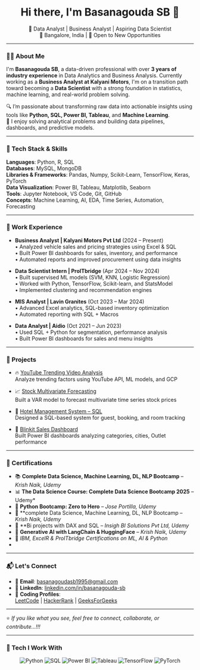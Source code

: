 
<h1 align="center">Hi there, I'm Basanagouda SB 👋</h1>
<p align="center">
  🚀 Data Analyst | Business Analyst | Aspiring Data Scientist<br>
  📍 Bangalore, India | 💼 Open to New Opportunities
</p>

---

### 👨‍💻 About Me

I'm **Basanagouda SB**, a data-driven professional with over **3 years of industry experience** in Data Analytics and Business Analysis. Currently working as a **Business Analyst at Kalyani Motors**, I'm on a transition path toward becoming a **Data Scientist** with a strong foundation in statistics, machine learning, and real-world problem solving.

🔍 I’m passionate about transforming raw data into actionable insights using tools like **Python, SQL, Power BI, Tableau**, and **Machine Learning**.  
🎯 I enjoy solving analytical problems and building data pipelines, dashboards, and predictive models.

---

### 🧰 Tech Stack & Skills

**Languages**: Python, R, SQL  
**Databases**: MySQL, MongoDB  
**Libraries & Frameworks**: Pandas, Numpy, Scikit-Learn, TensorFlow, Keras, PyTorch  
**Data Visualization**: Power BI, Tableau, Matplotlib, Seaborn  
**Tools**: Jupyter Notebook, VS Code, Git, GitHub  
**Concepts**: Machine Learning, AI, EDA, Time Series, Automation, Forecasting

---

### 💼 Work Experience

- **Business Analyst | Kalyani Motors Pvt Ltd** (2024 – Present)  
  • Analyzed vehicle sales and pricing strategies using Excel & SQL  
  • Built Power BI dashboards for sales, inventory, and performance  
  • Automated reports and improved procurement using data insights  

- **Data Scientist Intern | ProITbridge** (Apr 2024 – Nov 2024)  
  • Built supervised ML models (SVM, KNN, Logistic Regression)  
  • Worked with Python, TensorFlow, Scikit-learn, and StatsModel  
  • Implemented clustering and recommendation engines  

- **MIS Analyst | Lavin Granites** (Oct 2023 – Mar 2024)  
  • Advanced Excel analytics, SQL-based inventory optimization  
  • Automated reporting with SQL + Macros  

- **Data Analyst | Aidio** (Oct 2021 – Jun 2023)  
  • Used SQL + Python for segmentation, performance analysis  
  • Built Power BI dashboards for sales and menu insights  

---

### 🚀 Projects

- 🔥 [YouTube Trending Video Analysis](https://github.com/BASANAGOUDA-SB/Youtube-Trending-Video-analysis-using-API)  
  Analyze trending factors using YouTube API, ML models, and GCP

- 📈 [Stock Multivariate Forecasting](https://github.com/BASANAGOUDA-SB/Multivariate-Analysis)  
  Built a VAR model to forecast multivariate time series stock prices

- 🏨 [Hotel Management System – SQL](https://github.com/BASANAGOUDA-SB/HOTEL-MANAGEMENT-SYSTEM)  
  Designed a SQL-based system for guest, booking, and room tracking

- 🛒 [Blinkit Sales Dashboard](https://github.com/BASANAGOUDA-SB/Blinkit-Analysis)  
  Built Power BI dashboards analyzing categories, cities, Outlet performance

---

### 🏅 Certifications

- 📚 **Complete Data Science, Machine Learning, DL, NLP Bootcamp** – *Krish Naik, Udemy*
- 📊 **The Data Science Course: Complete Data Science Bootcamp 2025** – Udemy*  
- 🐍 **Python Bootcamp: Zero to Hero** – *Jose Portilla, Udemy* 
- 🧠 **complete Data Science, Machine Learning, DL, NLP Bootcamp – *Krish Naik, Udemy*
- 🎯 **Bi projects with DAX and SQL – *Insigh BI Solutions Pvt Ltd, Udemy*
- 🔗 **Generative AI with LangChain & HuggingFace** – *Krish Naik, Udemy*
- 📜 *IBM, ExcelR & ProITbridge Certifications on ML, AI & Python*
-     

---

### 📬 Let's Connect

- 📧 **Email**: [basanagoudasb1995@gmail.com](mailto:basanagoudasb1995@gmail.com)  
- 💼 **LinkedIn**: [linkedin.com/in/basanagouda-sb](https://www.linkedin.com/in/basanagouda-sb/)  
- 🧠 **Coding Profiles**:  
  [LeetCode](https://leetcode.com/) | [HackerRank](https://www.hackerrank.com/) | [GeeksForGeeks](https://www.geeksforgeeks.org/)

---

⭐ _If you like what you see, feel free to connect, collaborate, or contribute...!!!_

---

### 🚀 Tech I Work With

<p align="center">
  <img src="https://img.icons8.com/color/48/000000/python.png" alt="Python"/>
  <img src="https://img.icons8.com/color/48/000000/sql.png" alt="SQL"/>
  <img src="https://img.icons8.com/color/48/000000/power-bi.png" alt="Power BI"/>
  <img src="https://img.icons8.com/color/48/000000/tableau-software.png" alt="Tableau"/>
  <img src="https://img.icons8.com/color/48/000000/tensorflow.png" alt="TensorFlow"/>
  <img src="https://img.icons8.com/color/48/000000/pytorch.png" alt="PyTorch"/>
</p>
